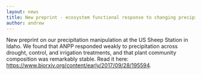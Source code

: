 ```yaml
---
layout: news
title: New preprint - ecosystem functional response to changing precipitation in sagebrush steppe
author: andrew
---
```


New preprint on our precipitation manipulation at the US Sheep Station in Idaho. We found that ANPP responded weakly to precipitation across drought, control, and irrigation treatments, and that plant community composition was remarkably stable. Read it here: https://www.biorxiv.org/content/early/2017/09/28/195594.
